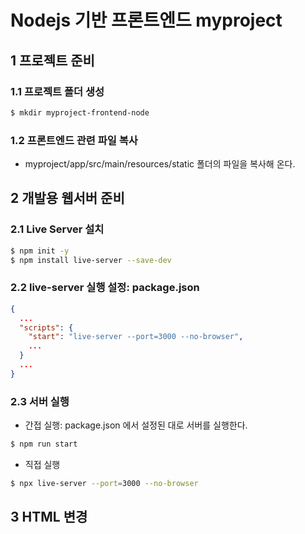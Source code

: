 # Nodejs 기반 프론트엔드 myproject

## 1 프로젝트 준비

### 1.1 프로젝트 폴더 생성

```bash
$ mkdir myproject-frontend-node
```

### 1.2 프론트엔드 관련 파일 복사

- myproject/app/src/main/resources/static 폴더의 파일을 복사해 온다.

## 2 개발용 웹서버 준비

### 2.1 Live Server 설치

```bash
$ npm init -y
$ npm install live-server --save-dev
```

### 2.2 live-server 실행 설정: package.json

```json
{
  ...
  "scripts": {
    "start": "live-server --port=3000 --no-browser",
    ...
  }
  ...
}
```

### 2.3 서버 실행

- 간접 실행: package.json 에서 설정된 대로 서버를 실행한다.
```bash
$ npm run start
```


- 직접 실행
```bash
$ npx live-server --port=3000 --no-browser
```

## 3 HTML 변경


